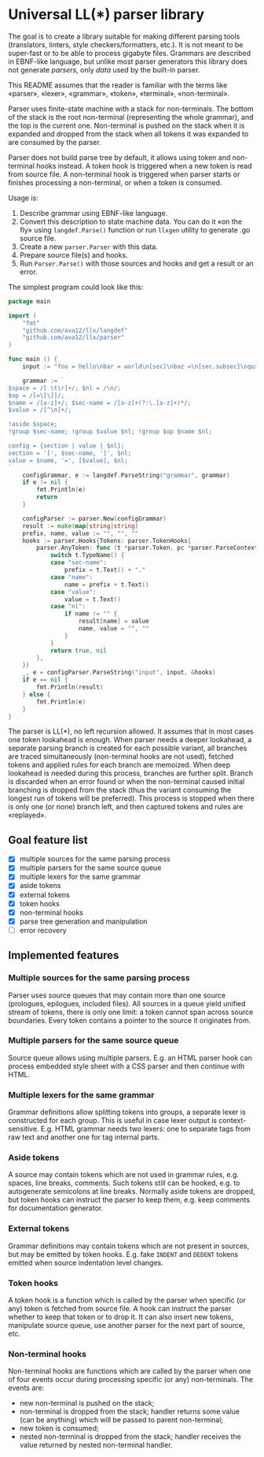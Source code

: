 # Universal LL(*) parser library

The goal is to create a library suitable for making different parsing tools (translators, linters, style 
checkers/formatters, etc.). It is not meant to be super-fast or to be able to process gigabyte files. Grammars are 
described in EBNF-like language, but unlike most parser generators this library does not generate _parsers_, only 
_data_ used by the built-in parser.

This README assumes that the reader is familiar with the terms like «parser», «lexer», «grammar», «token», «terminal», 
«non-terminal».

Parser uses finite-state machine with a stack for non-terminals. The bottom of the stack is the root non-terminal 
(representing the whole grammar), and the top is the current one. Non-terminal is pushed on the stack when it is 
expanded and dropped from the stack when all tokens it was expanded to are consumed by the parser.

Parser does not build parse tree by default, it allows using token and non-terminal hooks instead. A token hook is 
triggered when a new token is read from source file. A non-terminal hook is triggered when parser starts or finishes 
processing a non-terminal, or when a token is consumed.

Usage is:

  1. Describe grammar using EBNF-like language.
  2. Convert this description to state machine data. You can do it «on the fly» using `langdef.Parse()` function
     or run `llxgen` utility to generate .go source file.
  3. Create a new `parser.Parser` with this data.
  4. Prepare source file(s) and hooks.
  5. Run `Parser.Parse()` with those sources and hooks and get a result or an error.

The simplest program could look like this:

```go
package main

import (
    "fmt"
    "github.com/ava12/llx/langdef"
    "github.com/ava12/llx/parser"
)

func main () {
    input := "foo = hello\nbar = world\n[sec]\nbaz =\n[sec.subsec]\nqux = !\n"

    grammar := `
$space = /[ \t\r]+/; $nl = /\n/;
$op = /[=\[\]]/;
$name = /[a-z]+/; $sec-name = /[a-z]+(?:\.[a-z]+)*/;
$value = /[^\n]+/;

!aside $space;
!group $sec-name; !group $value $nl; !group $op $name $nl;

config = {section | value | $nl};
section = '[', $sec-name, ']', $nl;
value = $name, '=', [$value], $nl;
`
    configGrammar, e := langdef.ParseString("grammar", grammar)
    if e != nil {
        fmt.Println(e)
        return
    }

    configParser := parser.New(configGrammar)
    result := make(map[string]string)
    prefix, name, value := "", "", ""
    hooks := parser.Hooks{Tokens: parser.TokenHooks{
        parser.AnyToken: func (t *parser.Token, pc *parser.ParseContext) (emit bool, e error) {
            switch t.TypeName() {
            case "sec-name":
                prefix = t.Text() + "."
            case "name":
                name = prefix + t.Text()
            case "value":
                value = t.Text()
            case "nl":
                if name != "" {
                    result[name] = value
                    name, value = "", ""
                }
            }
            return true, nil
        },
    }}
    _, e = configParser.ParseString("input", input, &hooks)
    if e == nil {
        fmt.Println(result)
    } else {
        fmt.Println(e)
    }
}
```

The parser is LL(*), no left recursion allowed. It assumes that in most cases one token lookahead is enough. When 
parser needs a deeper lookahead, a separate parsing branch is created for each possible variant, all branches are 
traced simultaneously (non-terminal hooks are not used), fetched tokens and applied rules for each branch are 
memoized. When deep lookahead is needed during this process, branches are further split. Branch is discarded when 
an error found or when the non-terminal caused initial branching is dropped from the stack (thus the variant consuming 
the longest run of tokens will be preferred). This process is stopped when there is only one (or none) branch left, and 
then captured tokens and rules are «replayed».

## Goal feature list

  - [x] multiple sources for the same parsing process
  - [x] multiple parsers for the same source queue
  - [x] multiple lexers for the same grammar
  - [x] aside tokens
  - [x] external tokens
  - [x] token hooks
  - [x] non-terminal hooks
  - [x] parse tree generation and manipulation
  - [ ] error recovery

## Implemented features

### Multiple sources for the same parsing process

Parser uses source queues that may contain more than one source (prologues, epilogues, included files). All sources 
in a queue yield unified stream of tokens, there is only one limit: a token cannot span across source boundaries. 
Every token contains a pointer to the source it originates from.

### Multiple parsers for the same source queue

Source queue allows using multiple parsers. E.g. an HTML parser hook can process embedded style sheet with a CSS 
parser and then continue with HTML.

### Multiple lexers for the same grammar

Grammar definitions allow splitting tokens into groups, a separate lexer is constructed for each group. This is 
useful in case lexer output is context-sensitive. E.g. HTML grammar needs two lexers: one to separate tags from raw 
text and another one for tag internal parts.

### Aside tokens

A source may contain tokens which are not used in grammar rules, e.g. spaces, line breaks, comments. Such tokens 
still can be hooked, e.g. to autogenerate semicolons at line breaks. Normally aside tokens are dropped, but token 
hooks can instruct the parser to keep them, e.g. keep comments for documentation generator.

### External tokens

Grammar definitions may contain tokens which are not present in sources, but may be emitted by token hooks. E.g. 
fake `INDENT` and `DEDENT` tokens emitted when source indentation level changes.

### Token hooks

A token hook is a function which is called by the parser when specific (or any) token is fetched from source file. A 
hook can instruct the parser whether to keep that token or to drop it. It can also insert new tokens, manipulate source 
queue, use another parser for the next part of source, etc.

### Non-terminal hooks

Non-terminal hooks are functions which are called by the parser when one of four events occur during processing 
specific (or any) non-terminals. The events are:

  - new non-terminal is pushed on the stack;
  - non-terminal is dropped from the stack; handler returns some value (can be anything) which will be passed to 
    parent non-terminal;
  - new token is consumed;
  - nested non-terminal is dropped from the stack; handler receives the value returned by nested non-terminal handler.
